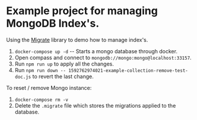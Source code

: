 # Example project for managing MongoDB Index's.

Using the [Migrate](https://github.com/tj/node-migrate) library to demo how to manage index's.

1. `docker-compose up -d` -- Starts a mongo database through docker.
2. Open compass and connect to `mongodb://mongo:mongo@localhost:33157`.
3. Run `npm run up` to apply all the changes.
4. Run `npm run down -- 1592762974021-example-collection-remove-test-doc.js` to revert the last change.


To reset / remove Mongo instance:

1. `docker-compose rm -v`
2. Delete the `.migrate` file which stores the migrations applied to the database.